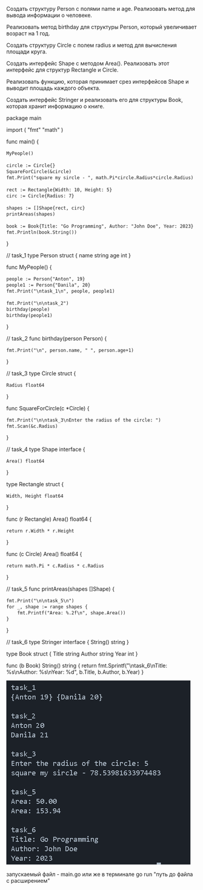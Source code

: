Создать структуру Person с полями name и age. Реализовать метод для вывода информации о человеке.

Реализовать метод birthday для структуры Person, который увеличивает возраст на 1 год.

Создать структуру Circle с полем radius и метод для вычисления площади круга.

Создать интерфейс Shape с методом Area(). Реализовать этот интерфейс для структур Rectangle и Circle.

Реализовать функцию, которая принимает срез интерфейсов Shape и выводит площадь каждого объекта.

Создать интерфейс Stringer и реализовать его для структуры Book, которая хранит информацию о книге.


package main

import (
	"fmt"
	"math"
)

func main() {

	MyPeople()

	circle := Circle{}
	SquareForCircle(&circle)
	fmt.Print("square my sircle - ", math.Pi*circle.Radius*circle.Radius)

	rect := Rectangle{Width: 10, Height: 5}
	circ := Circle{Radius: 7}

	shapes := []Shape{rect, circ}
	printAreas(shapes)

	book := Book{Title: "Go Programming", Author: "John Doe", Year: 2023}
	fmt.Println(book.String())
}

// task_1
type Person struct {
	name string
	age  int
}

func MyPeople() {

	people := Person{"Anton", 19}
	people1 := Person{"Danila", 20}
	fmt.Print("\ntask_1\n", people, people1)

	fmt.Print("\n\ntask_2")
	birthday(people)
	birthday(people1)

}

// task_2
func birthday(person Person) {

	fmt.Print("\n", person.name, " ", person.age+1)
}

// task_3
type Circle struct {

	Radius float64
}

func SquareForCircle(c *Circle) {

	fmt.Print("\n\ntask_3\nEnter the radius of the circle: ")
	fmt.Scan(&c.Radius)
}

// task_4
type Shape interface {

	Area() float64
}

type Rectangle struct {

	Width, Height float64
}

func (r Rectangle) Area() float64 {

	return r.Width * r.Height
}

func (c Circle) Area() float64 {

	return math.Pi * c.Radius * c.Radius
}

// task_5
func printAreas(shapes []Shape) {

	fmt.Print("\n\ntask_5\n")
	for _, shape := range shapes {
		fmt.Printf("Area: %.2f\n", shape.Area())
	}
}

// task_6
type Stringer interface {
	String() string
}

type Book struct {
	Title  string
	Author string
	Year   int
}

func (b Book) String() string {
	return fmt.Sprintf("\ntask_6\nTitle: %s\nAuthor: %s\nYear: %d", b.Title, b.Author, b.Year)
}


![Image alt](https://github.com/1mpleX/5thL/blob/MainM/FifthLaba/image.png)

запускаемый файл - main.go
или же в терминале go run "путь до файла с расширением"
